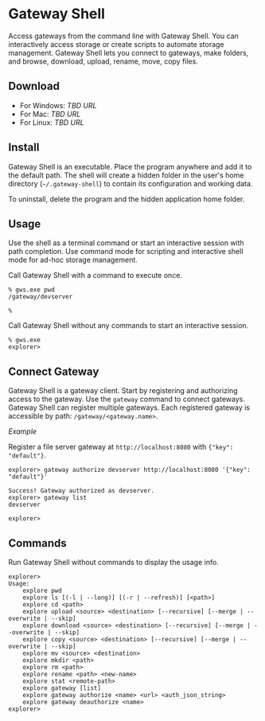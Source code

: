 # Gateway Shell
Access gateways from the command line with Gateway Shell. You can interactively access storage or create scripts to automate storage management. Gateway Shell lets you connect to gateways, make folders, and browse, download, upload, rename, move, copy files.

## Download
- For Windows: *TBD URL*
- For Mac: *TBD URL*
- For Linux: *TBD URL*

## Install
Gateway Shell is an executable. Place the program anywhere and add it to the default path. The shell will create a hidden folder in the user's home directory (`~/.gateway-shell`) to contain its configuration and working data.

To uninstall, delete the program and the hidden application home folder.

## Usage
Use the shell as a terminal command or start an interactive session with path completion. Use command mode for scripting and interactive shell mode for ad-hoc storage management.

Call Gateway Shell with a command to execute once.
```
% gws.exe pwd
/gateway/devserver

% 
```

Call Gateway Shell without any commands to start an interactive session.
```
% gws.exe
explorer> 
```

## Connect Gateway
Gateway Shell is a gateway client. Start by registering and authorizing access to the gateway. Use the `gateway` command to connect gateways. Gateway Shell can register multiple gateways. Each registered gateway is accessible by path: `/gateway/<gateway.name>`.

*Example*

Register a file server gateway at `http://localhost:8080` with `{"key": "default"}`. 

```
explorer> gateway authorize devserver http://localhost:8080 '{"key": "default"}'

Success! Gateway authorized as devserver.
explorer> gateway list
devserver

explorer> 
```
## Commands
Run Gateway Shell without commands to display the usage info.

```
explorer> 
Usage:
    explore pwd
    explore ls [(-l | --long)] [(-r | --refresh)] [<path>]
    explore cd <path>
    explore upload <source> <destination> [--recursive] [--merge | --overwrite | --skip]
    explore download <source> <destination> [--recursive] [--merge | --overwrite | --skip]
    explore copy <source> <destination> [--recursive] [--merge | --overwrite | --skip]
    explore mv <source> <destination>
    explore mkdir <path>
    explore rm <path>
    explore rename <path> <new-name>
    explore stat <remote-path>
    explore gateway [list]
    explore gateway authorize <name> <url> <auth_json_string>
    explore gateway deauthorize <name>
explorer> 
```